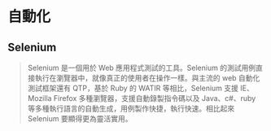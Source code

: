 自動化
===

Selenium
---

> Selenium 是一個用於 Web 應用程式測試的工具。Selenium 的測試用例直接執行在瀏覽器中，就像真正的使用者在操作一樣。與主流的 web 自動化測試框架還有 QTP，基於 Ruby 的 WATIR 等相比，Selenium 支援 IE、Mozilla Firefox 多種瀏覽器，支援自動錄製指令碼以及 Java、c#、ruby 等多種執行語言的自動生成，用例製作快捷，執行快速。相比起來 Selenium 要顯得更為靈活實用。

